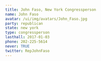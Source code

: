 ```yaml
---
title: John Faso, New York Congressperson
name: John Faso
avatar: /ui/img/avatars/John_Faso.jpg
party: republican
state: new york
type: congressperson
lasthall: 2017-01-03
phone: 202-225-5614
never: TRUE
twitter: RepJohnFaso
---
```

